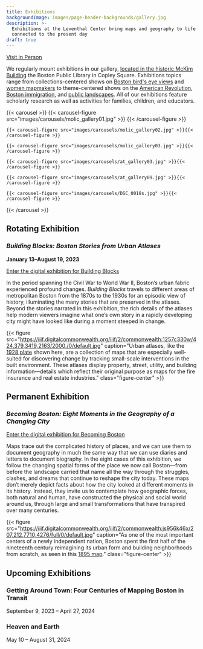 ```yaml
---
title: Exhibitions
backgroundImage: images/page-header-backgrounds/gallery.jpg
description: >-
  Exhibitions at the Leventhal Center bring maps and geography to life on themes
  connected to the present day
draft: true
---
```


<p class="text-center"> <a class="btn btn-primary btn-primary-outline mb-2" href="./visit"><i class="fas fa-walking me-1"></i> Visit in Person</a>

We regularly mount exhibitions in our gallery, [located in the historic McKim Building](about/hours-directions) the Boston Public Library in Copley Square. Exhibitions topics range from collections-centered shows on [Boston bird's eye views](https://collections.leventhalmap.org/exhibits/16) and [women mapmakers](https://collections.leventhalmap.org/exhibits/6) to theme-centered shows on the [American Revolution](https://collections.leventhalmap.org/exhibits/3), [Boston immigration](https://collections.leventhalmap.org/exhibits/19), and [public landscapes](https://collections.leventhalmap.org/exhibits/19). All of our exhibitions feature scholarly research as well as activities for families, children, and educators.

{{\< carousel >}} {{\< carousel-figure src="images/carousels/molic\_gallery01.jpg" >}} {{\< /carousel-figure >}}

```
{{< carousel-figure src="images/carousels/molic_gallery02.jpg" >}}{{< /carousel-figure >}}

{{< carousel-figure src="images/carousels/molic_gallery03.jpg" >}}{{< /carousel-figure >}}

{{< carousel-figure src="images/carousels/at_gallery03.jpg" >}}{{< /carousel-figure >}}

{{< carousel-figure src="images/carousels/at_gallery09.jpg" >}}{{< /carousel-figure >}}

{{< carousel-figure src="images/carousels/DSC_0018s.jpg" >}}{{< /carousel-figure >}}
```

{{\< /carousel >}}

<!-- ## Currently on Exhibit -->

## Rotating Exhibition

### *Building Blocks: Boston Stories from Urban Atlases*

**January 13–August 19, 2023**

<a class="btn btn-outline-primary btn-block" href="https://www.leventhalmap.org/digital-exhibitions/building-blocks/"><i class="fas fa-images me-2"></i>Enter the digital exhibition for Building Blocks</a>

In the period spanning the Civil War to World War II, Boston’s urban fabric experienced profound changes. *Building Blocks* travels to different areas of metropolitan Boston from the 1870s to the 1930s for an episodic view of history, illuminating the many stories that are preserved in the atlases. Beyond the stories narrated in this exhibition, the rich details of the atlases help modern viewers imagine what one’s own story in a rapidly developing city might have looked like during a moment steeped in change.

{{\< figure src="https://iiif.digitalcommonwealth.org/iiif/2/commonwealth:1257c330w/424,379,3419,2163/2000,/0/default.jpg" caption="Urban atlases, like the [1928 plate](https://collections.leventhalmap.org/search/commonwealth:1257c3294) shown here, are a collection of maps that are especially well-suited for discovering change by tracking small-scale interventions in the built environment. These atlases display property, street, utility, and building information—details which reflect their original purpose as maps for the fire insurance and real estate industries." class="figure-center" >}}

## Permanent Exhibition

### *Becoming Boston: Eight Moments in the Geography of a Changing City*

<a class="btn btn-outline-primary btn-block" href="https://www.leventhalmap.org/digital-exhibitions/becoming-boston/"><i class="fas fa-images me-2"></i>Enter the digital exhibition for Becoming Boston</a>

Maps trace out the complicated history of places, and we can use them to document geography in much the same way that we can use diaries and letters to document biography. In the eight cases of this exhibition, we follow the changing spatial forms of the place we now call Boston—from before the landscape carried that name all the way through the struggles, clashes, and dreams that continue to reshape the city today. These maps don’t merely depict facts about how the city looked at different moments in its history. Instead, they invite us to contemplate how geographic forces, both natural and human, have constructed the physical and social world around us, through large and small transformations that have transpired over many centuries.

{{\< figure src="https://iiif.digitalcommonwealth.org/iiif/2/commonwealth:js956k46x/207,212,7710,4276/full/0/default.jpg" caption="As one of the most important centers of a newly independent nation, Boston spent the first half of the nineteenth century reimagining its urban form and building neighborhoods from scratch, as seen in this [1895 map](https://collections.leventhalmap.org/search/commonwealth:js956k45n)." class="figure-center" >}}

## Upcoming Exhibitions

### Getting Around Town: Four Centuries of Mapping Boston in Transit

September 9, 2023 – April 27, 2024

### Heaven and Earth

May 10 – August 31, 2024
